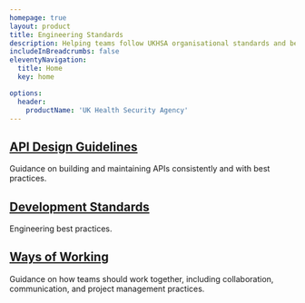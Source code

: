 ```yaml
---
homepage: true
layout: product
title: Engineering Standards
description: Helping teams follow UKHSA organisational standards and best practices.
includeInBreadcrumbs: false
eleventyNavigation:
  title: Home
  key: home

options:
  header:
    productName: 'UK Health Security Agency'
---
```

<div class="govuk-grid-row">
  <section class="govuk-grid-column-one-third-from-desktop">
    <h2 class="govuk-heading-m govuk-!-margin-bottom-2">
      <a class="govuk-link govuk-link--no-visited-state" href="/api-design-guidelines/">
        API Design Guidelines
      </a>
    </h2>
    <p class="govuk-body">
      Guidance on building and maintaining APIs consistently and with best practices.
    </p>
  </section>
  <section class="govuk-grid-column-one-third-from-desktop">
    <h2 class="govuk-heading-m govuk-!-margin-bottom-2">
      <a class="govuk-link govuk-link--no-visited-state" href="/development-standards/">
        Development Standards
      </a>
    </h2>
    <p class="govuk-body">
      Engineering best practices.
    </p>
  </section>
  <section class="govuk-grid-column-one-third-from-desktop">
    <h2 class="govuk-heading-m govuk-!-margin-bottom-2">
      <a class="govuk-link govuk-link--no-visited-state" href="/wow">
        Ways of Working
      </a>
    </h2>
    <p class="govuk-body">
      Guidance on how teams should work together, including collaboration, communication, and project management practices.
    </p>
  </section>
</div>

